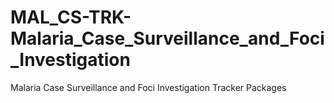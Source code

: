 # MAL_CS-TRK-Malaria_Case_Surveillance_and_Foci_Investigation
Malaria Case Surveillance and Foci Investigation Tracker Packages

